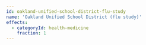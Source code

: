 ```yaml
---
id: oakland-unified-school-district-flu-study
name: 'Oakland Unified School District (flu study)'
effects:
  - categoryId: health-medicine
    fraction: 1
---
```


